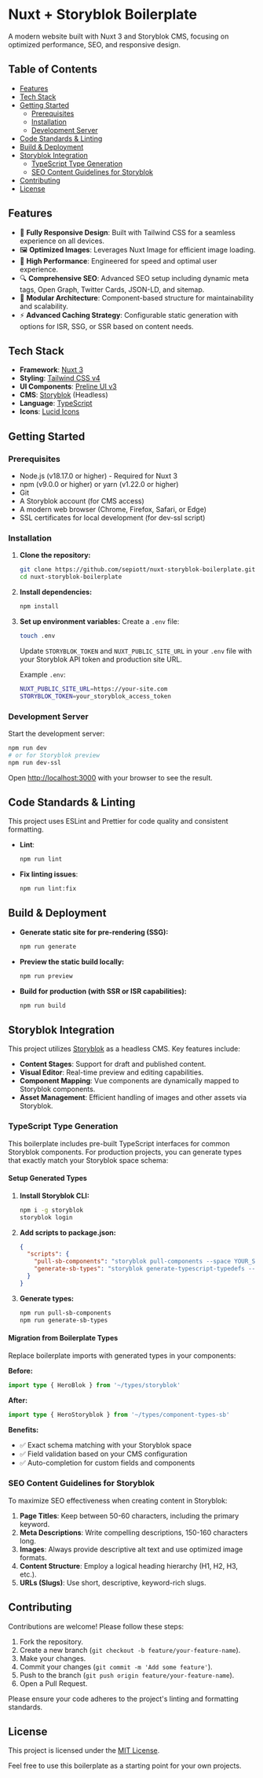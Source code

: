 # Nuxt + Storyblok Boilerplate

A modern website built with Nuxt 3 and Storyblok CMS, focusing on optimized performance, SEO, and responsive design.

## Table of Contents

- [Features](#features)
- [Tech Stack](#tech-stack)
- [Getting Started](#getting-started)
  - [Prerequisites](#prerequisites)
  - [Installation](#installation)
  - [Development Server](#development-server)
- [Code Standards & Linting](#code-standards--linting)
- [Build & Deployment](#build--deployment)
- [Storyblok Integration](#storyblok-integration)
  - [TypeScript Type Generation](#typescript-type-generation)
  - [SEO Content Guidelines for Storyblok](#seo-content-guidelines-for-storyblok)
- [Contributing](#contributing)
- [License](#license)

## Features

- 📱 **Fully Responsive Design**: Built with Tailwind CSS for a seamless experience on all devices.
- 🖼️ **Optimized Images**: Leverages Nuxt Image for efficient image loading.
- 🚀 **High Performance**: Engineered for speed and optimal user experience.
- 🔍 **Comprehensive SEO**: Advanced SEO setup including dynamic meta tags, Open Graph, Twitter Cards, JSON-LD, and sitemap.
- 🧩 **Modular Architecture**: Component-based structure for maintainability and scalability.
- ⚡ **Advanced Caching Strategy**: Configurable static generation with options for ISR, SSG, or SSR based on content needs.

## Tech Stack

- **Framework**: [Nuxt 3](https://nuxt.com/)
- **Styling**: [Tailwind CSS v4](https://tailwindcss.com/)
- **UI Components**: [Preline UI v3](https://preline.co/)
- **CMS**: [Storyblok](https://www.storyblok.com/) (Headless)
- **Language**: [TypeScript](https://www.typescriptlang.org/)
- **Icons**: [Lucid Icons](https://lucide.dev/)

## Getting Started

### Prerequisites

- Node.js (v18.17.0 or higher) - Required for Nuxt 3
- npm (v9.0.0 or higher) or yarn (v1.22.0 or higher)
- Git
- A Storyblok account (for CMS access)
- A modern web browser (Chrome, Firefox, Safari, or Edge)
- SSL certificates for local development (for dev-ssl script)

### Installation

1.  **Clone the repository:**
    ```bash
    git clone https://github.com/sepiott/nuxt-storyblok-boilerplate.git
    cd nuxt-storyblok-boilerplate
    ```

2.  **Install dependencies:**
    ```bash
    npm install
    ```

3.  **Set up environment variables:**
    Create a `.env` file:
    ```bash
    touch .env
    ```
    Update `STORYBLOK_TOKEN` and `NUXT_PUBLIC_SITE_URL` in your `.env` file with your Storyblok API token and production site URL.

    Example `.env`:
    ```bash
    NUXT_PUBLIC_SITE_URL=https://your-site.com
    STORYBLOK_TOKEN=your_storyblok_access_token
    ```

### Development Server

Start the development server:

```bash
npm run dev
# or for Storyblok preview
npm run dev-ssl
```

Open [http://localhost:3000](http://localhost:3000) with your browser to see the result.

## Code Standards & Linting

This project uses ESLint and Prettier for code quality and consistent formatting.

- **Lint**:
  ```bash
  npm run lint
  ```
- **Fix linting issues**:
  ```bash
  npm run lint:fix
  ```

## Build & Deployment

- **Generate static site for pre-rendering (SSG):**
  ```bash
  npm run generate
  ```
- **Preview the static build locally:**
  ```bash
  npm run preview
  ```
- **Build for production (with SSR or ISR capabilities):**
  ```bash
  npm run build
  ```

## Storyblok Integration

This project utilizes [Storyblok](https://www.storyblok.com/) as a headless CMS. Key features include:
- **Content Stages**: Support for draft and published content.
- **Visual Editor**: Real-time preview and editing capabilities.
- **Component Mapping**: Vue components are dynamically mapped to Storyblok components.
- **Asset Management**: Efficient handling of images and other assets via Storyblok.

### TypeScript Type Generation

This boilerplate includes pre-built TypeScript interfaces for common Storyblok components. For production projects, you can generate types that exactly match your Storyblok space schema:

#### **Setup Generated Types**

1. **Install Storyblok CLI:**
   ```bash
   npm i -g storyblok
   storyblok login
   ```

2. **Add scripts to package.json:**
   ```json
   {
     "scripts": {
       "pull-sb-components": "storyblok pull-components --space YOUR_SPACE_ID",
       "generate-sb-types": "storyblok generate-typescript-typedefs --sourceFilePaths ./components.YOUR_SPACE_ID.json --destinationFilePath ./types/component-types-sb.d.ts"
     }
   }
   ```

3. **Generate types:**
   ```bash
   npm run pull-sb-components
   npm run generate-sb-types
   ```

#### **Migration from Boilerplate Types**

Replace boilerplate imports with generated types in your components:

**Before:**
```typescript
import type { HeroBlok } from '~/types/storyblok'
```

**After:**
```typescript
import type { HeroStoryblok } from '~/types/component-types-sb'
```

**Benefits:**
- ✅ Exact schema matching with your Storyblok space
- ✅ Field validation based on your CMS configuration
- ✅ Auto-completion for custom fields and components

### SEO Content Guidelines for Storyblok

To maximize SEO effectiveness when creating content in Storyblok:
1.  **Page Titles**: Keep between 50-60 characters, including the primary keyword.
2.  **Meta Descriptions**: Write compelling descriptions, 150-160 characters long.
3.  **Images**: Always provide descriptive alt text and use optimized image formats.
4.  **Content Structure**: Employ a logical heading hierarchy (H1, H2, H3, etc.).
5.  **URLs (Slugs)**: Use short, descriptive, keyword-rich slugs.

## Contributing

Contributions are welcome! Please follow these steps:
1. Fork the repository.
2. Create a new branch (`git checkout -b feature/your-feature-name`).
3. Make your changes.
4. Commit your changes (`git commit -m 'Add some feature'`).
5. Push to the branch (`git push origin feature/your-feature-name`).
6. Open a Pull Request.

Please ensure your code adheres to the project's linting and formatting standards.

## License

This project is licensed under the [MIT License](LICENSE.md). 

Feel free to use this boilerplate as a starting point for your own projects.
